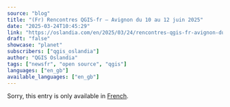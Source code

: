 ```yaml
---
source: "blog"
title: "(Fr) Rencontres QGIS-fr – Avignon du 10 au 12 juin 2025"
date: "2025-03-24T10:45:29"
link: "https://oslandia.com/en/2025/03/24/rencontres-qgis-fr-avignon-du-10-au-12-juin-2025/"
draft: "false"
showcase: "planet"
subscribers: ["qgis_oslandia"]
author: "QGIS Oslandia"
tags: ["newsfr", "open source", "qgis"]
languages: ["en_gb"]
available_languages: ["en_gb"]
---
```


<p class="qtranxs-available-languages-message qtranxs-available-languages-message-en">Sorry, this entry is only available in <a class="qtranxs-available-language-link qtranxs-available-language-link-fr" href="https://oslandia.com/fr/tag/qgis-en/feed/atom/" title="Fr">French</a>.</p>
